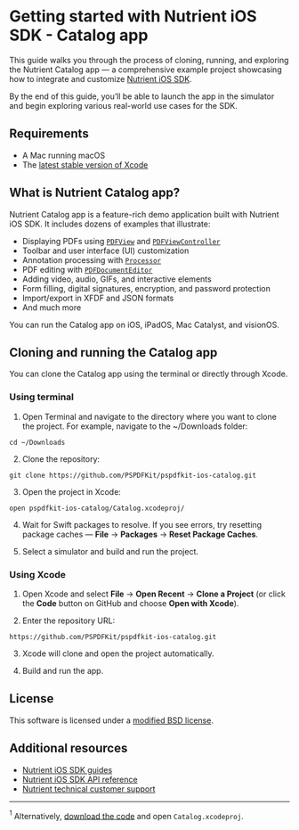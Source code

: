# Getting started with Nutrient iOS SDK - Catalog app

This guide walks you through the process of cloning, running, and exploring the Nutrient Catalog app — a comprehensive example project showcasing how to integrate and customize [Nutrient iOS SDK](https://www.nutrient.io/guides/ios/).

By the end of this guide, you’ll be able to launch the app in the simulator and begin exploring various real-world use cases for the SDK.

## Requirements

- A Mac running macOS
- The [latest stable version of Xcode](https://apps.apple.com/us/app/xcode/)

## What is Nutrient Catalog app?

Nutrient Catalog app is a feature-rich demo application built with Nutrient iOS SDK. It includes dozens of examples that illustrate:

- Displaying PDFs using [`PDFView`](https://www.nutrient.io/api/ios/documentation/pspdfkitui/pdfview) and [`PDFViewController`](https://www.nutrient.io/api/ios/documentation/pspdfkitui/pdfviewcontroller/)
- Toolbar and user interface (UI) customization
- Annotation processing with [`Processor`](https://www.nutrient.io/api/ios/documentation/pspdfkit/processor/)
- PDF editing with [`PDFDocumentEditor`](https://www.nutrient.io/api/ios/documentation/pspdfkit/pdfdocumenteditor/)
- Adding video, audio, GIFs, and interactive elements
- Form filling, digital signatures, encryption, and password protection
- Import/export in XFDF and JSON formats
- And much more

You can run the Catalog app on iOS, iPadOS, Mac Catalyst, and visionOS.

## Cloning and running the Catalog app

You can clone the Catalog app using the terminal or directly through Xcode.

### Using terminal

1. Open Terminal and navigate to the directory where you want to clone the project. For example, navigate to the ~/Downloads folder: 

```
cd ~/Downloads
```
2. Clone the repository:

```
git clone https://github.com/PSPDFKit/pspdfkit-ios-catalog.git
```

3. Open the project in Xcode:

```
open pspdfkit-ios-catalog/Catalog.xcodeproj/
```

4. Wait for Swift packages to resolve. If you see errors, try resetting package caches — **File** -> **Packages** -> **Reset Package Caches**.

5. Select a simulator and build and run the project.

### Using Xcode

1. Open Xcode and select **File** -> **Open Recent** -> **Clone a Project** (or click the **Code** button on GitHub and choose **Open with Xcode**).

2. Enter the repository URL:

```
https://github.com/PSPDFKit/pspdfkit-ios-catalog.git
```

3. Xcode will clone and open the project automatically.

4. Build and run the app.

## License

This software is licensed under a [modified BSD license](LICENSE).

## Additional resources

- [Nutrient iOS SDK guides](https://www.nutrient.io/guides/ios/)
- [Nutrient iOS SDK API reference](https://www.nutrient.io/api/ios/)
- [Nutrient technical customer support](https://www.nutrient.io/support/request/)

---

<a name="footnote1"><sup>1</sup></a> Alternatively, [download the code](https://github.com/PSPDFKit/pspdfkit-ios-catalog/archive/master.zip) and open `Catalog.xcodeproj`.
